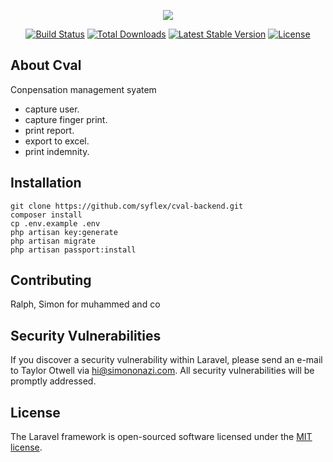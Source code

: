 <p align="center"><img src="https://laravel.com/assets/img/components/logo-laravel.svg"></p>

<p align="center">
<a href="https://travis-ci.org/laravel/framework"><img src="https://travis-ci.org/laravel/framework.svg" alt="Build Status"></a>
<a href="https://packagist.org/packages/laravel/framework"><img src="https://poser.pugx.org/laravel/framework/d/total.svg" alt="Total Downloads"></a>
<a href="https://packagist.org/packages/laravel/framework"><img src="https://poser.pugx.org/laravel/framework/v/stable.svg" alt="Latest Stable Version"></a>
<a href="https://packagist.org/packages/laravel/framework"><img src="https://poser.pugx.org/laravel/framework/license.svg" alt="License"></a>
</p>

## About Cval

Conpensation management syatem

- capture user.
- capture finger print.
- print report.
- export to excel.
- print indemnity.


## Installation

```
git clone https://github.com/syflex/cval-backend.git
composer install
cp .env.example .env
php artisan key:generate
php artisan migrate
php artisan passport:install
```

## Contributing

Ralph, Simon for muhammed and co

## Security Vulnerabilities

If you discover a security vulnerability within Laravel, please send an e-mail to Taylor Otwell via [hi@simononazi.com](mailto:hi@simononazi.com). All security vulnerabilities will be promptly addressed.

## License

The Laravel framework is open-sourced software licensed under the [MIT license](https://opensource.org/licenses/MIT).
